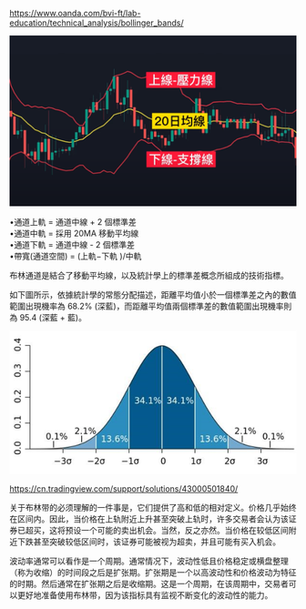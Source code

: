 
https://www.oanda.com/bvi-ft/lab-education/technical_analysis/bollinger_bands/

![](../../assets/Pasted%20image%2020240501163358.png)

•通道上軌 = 通道中線 + 2 個標準差  
•通道中軌 = 採用 20MA 移動平均線  
•通道下軌 = 通道中線 - 2 個標準差  
•帶寬(通道空間) = (上軌−下軌 )/中軌


布林通道是結合了移動平均線，以及統計學上的標準差概念所組成的技術指標。  

如下圖所示，依據統計學的常態分配描述，距離平均值小於一個標準差之內的數值範圍出現機率為 68.2% (深藍)，而距離平均值兩個標準差的數值範圍出現機率則為 95.4 (深藍 + 藍)。

![](../../assets/Pasted%20image%2020240501165517.png)

https://cn.tradingview.com/support/solutions/43000501840/

关于布林带的必须理解的一件事是，它们提供了高和低的相对定义。价格几乎始终在区间内。因此，当价格在上轨附近上升甚至突破上轨时，许多交易者会认为该证券已超买，这将预设一个可能的卖出机会。当然，反之亦然。当价格在较低区间附近下跌甚至突破较低区间时，该证券可能被视为超卖，并且可能有买入机会。



波动率通常可以看作是一个周期。通常情况下，波动性低且价格稳定或横盘整理（称为收缩）的时间段之后是扩张期。扩张期是一个以高波动性和价格波动为特征的时期。然后通常在扩张期之后是收缩期。这是一个周期，在该周期中，交易者可以更好地准备使用布林带，因为该指标具有监视不断变化的波动性的能力。
